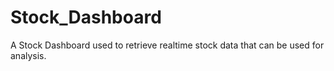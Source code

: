 # Stock_Dashboard
A Stock Dashboard used to retrieve realtime stock data that can be used for analysis.
